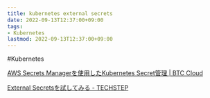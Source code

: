 ```yaml
---
title: kubernetes external secrets
date: 2022-09-13T12:37:00+09:00
tags:
- Kubernetes
lastmod: 2022-09-13T12:37:00+09:00
---
```


\#Kubernetes

[AWS Secrets Managerを使用したKubernetes Secret管理 | BTC Cloud](https://cloud.bigtreetc.com/column/eks-secrets/)

[External Secretsを試してみる - TECHSTEP](https://techstep.hatenablog.com/entry/2020/12/19/002142)
